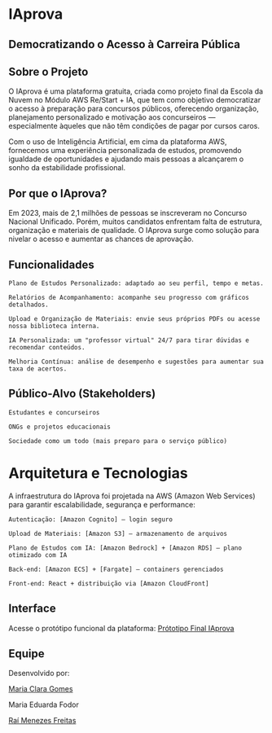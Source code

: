 # IAprova 
## Democratizando o Acesso à Carreira Pública

## Sobre o Projeto

O IAprova é uma plataforma gratuita, criada como projeto final da Escola da Nuvem no Módulo AWS Re/Start + IA, que tem como objetivo democratizar o acesso à preparação para concursos públicos, oferecendo organização, planejamento personalizado e motivação aos concurseiros — especialmente àqueles que não têm condições de pagar por cursos caros.

Com o uso de Inteligência Artificial, em cima da plataforma AWS, fornecemos uma experiência personalizada de estudos, promovendo igualdade de oportunidades e ajudando mais pessoas a alcançarem o sonho da estabilidade profissional.

## Por que o IAprova?

Em 2023, mais de 2,1 milhões de pessoas se inscreveram no Concurso Nacional Unificado.
Porém, muitos candidatos enfrentam falta de estrutura, organização e materiais de qualidade.
O IAprova surge como solução para nivelar o acesso e aumentar as chances de aprovação.

## Funcionalidades

    Plano de Estudos Personalizado: adaptado ao seu perfil, tempo e metas.

    Relatórios de Acompanhamento: acompanhe seu progresso com gráficos detalhados.

    Upload e Organização de Materiais: envie seus próprios PDFs ou acesse nossa biblioteca interna.

    IA Personalizada: um "professor virtual" 24/7 para tirar dúvidas e recomendar conteúdos.

    Melhoria Contínua: análise de desempenho e sugestões para aumentar sua taxa de acertos.

## Público-Alvo (Stakeholders)

    Estudantes e concurseiros

    ONGs e projetos educacionais

    Sociedade como um todo (mais preparo para o serviço público)

# Arquitetura e Tecnologias

A infraestrutura do IAprova foi projetada na AWS (Amazon Web Services) para garantir escalabilidade, segurança e performance:

    Autenticação: [Amazon Cognito] – login seguro

    Upload de Materiais: [Amazon S3] – armazenamento de arquivos

    Plano de Estudos com IA: [Amazon Bedrock] + [Amazon RDS] – plano otimizado com IA

    Back-end: [Amazon ECS] + [Fargate] – containers gerenciados

    Front-end: React + distribuição via [Amazon CloudFront]

## Interface
Acesse o protótipo funcional da plataforma:
[Prótotipo Final IAprova](https://preview--ia-aprova-estudos-plataforma.lovable.app/)

## Equipe
Desenvolvido por:

  [Maria Clara Gomes](https://github.com/M4riaclaragomes)

  Maria Eduarda Fodor

  [Raí Menezes Freitas](https://github.com/menezesrai)
